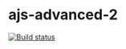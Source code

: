 # ajs-advanced-2
[![Build status](https://ci.appveyor.com/api/projects/status/9cytngvunrjete58?svg=true)](https://ci.appveyor.com/project/kassiopea-coder/ajs-advanced-2)
